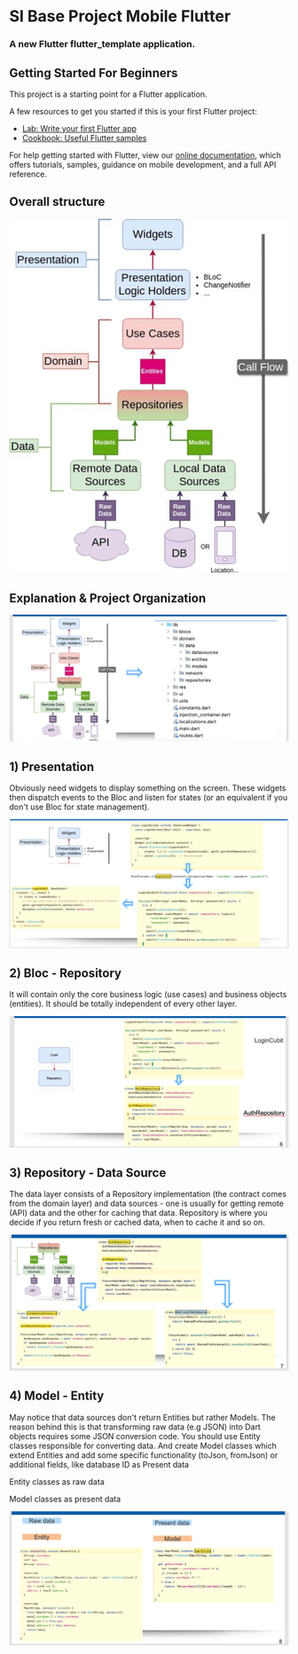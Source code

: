 # SI Base Project Mobile Flutter

### A new Flutter flutter_template application.

## Getting Started For Beginners

This project is a starting point for a Flutter application.

A few resources to get you started if this is your first Flutter project:

- [Lab: Write your first Flutter app](https://flutter.dev/docs/get-started/codelab)
- [Cookbook: Useful Flutter samples](https://flutter.dev/docs/cookbook)

For help getting started with Flutter, view our
[online documentation](https://flutter.dev/docs), which offers tutorials, samples, guidance on mobile development, and a
full API reference.

## Overall structure

![Overall structure](image_readme/structure.png "optional-title")

## Explanation & Project Organization
![Overall structure](image_readme/project_structure.png "optional-title")

## 1) Presentation
Obviously need widgets to display something on the screen. These widgets then dispatch events to the Bloc and listen 
for states (or an equivalent if you don't use Bloc for state management).

![Overall structure](image_readme/project_struct_presentation.png "optional-title")


## 2) Bloc - Repository

It will contain only the core business logic (use cases) and business objects (entities). It should be totally independent of every other layer.

![Overall structure](image_readme/bloc.png "optional-title")


## 3) Repository - Data Source

The data layer consists of a Repository implementation (the contract comes from the domain layer) and data sources - one is usually for getting remote (API) data and the other for caching that data. Repository is where you decide if you return fresh or cached data, when to cache it and so on.

![Overall structure](image_readme/data_source.png "optional-title")


## 4) Model - Entity
May notice that data sources don't return Entities but rather Models. The reason behind this is that transforming 
raw data (e.g JSON) into Dart objects requires some JSON conversion code.
You should use Entity classes responsible for converting data. And create Model classes which extend 
Entities and add some specific functionality (toJson, fromJson) or additional
fields, like database ID as Present data

Entity classes as raw data

Model classes as present data

![Overall structure](image_readme/model.png "optional-title")

